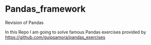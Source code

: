 # Pandas_framework
Revision of Pandas 



In this Repo I am going to solve famous Pandas exercises provided by https://github.com/guipsamora/pandas_exercises
